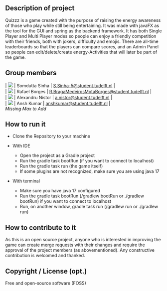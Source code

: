 ## Description of project
Quizzz is a game created with the purpose of raising the energy awareness of those who play while still being 
entertaining. It was made with javaFX as the tool for the GUI and spring as the backend framework. It has 
both Single Player and Multi Player modes so people can enjoy a friendly competition with their friends, both with 
jokers, difficulty and emojis. There are all-time leaderboards  so that the players can compare scores, and an Admin
Panel so people can edit/delete/create energy-Activities that will later be part of the game.

## Group members

| ![](https://eu.ui-avatars.com/api/?name=SDS&length=4&size=50&color=DDD&background=777&font-size=0.325) | Somdutta Sinha | S.Sinha-5@student.tudelft.nl | </br>
| ![](https://eu.ui-avatars.com/api/?name=RBB&length=4&size=50&color=DDD&background=777&font-size=0.325) | Rafael Borges | R.BragaMedeirosMotaBorges@student.tudelft.nl | </br>
| ![](https://eu.ui-avatars.com/api/?name=OOPP&length=4&size=50&color=DDD&background=777&font-size=0.325) | Alexandru Nistor | a.nistor@student.tudelft.nl | </br>
| ![](https://eu.ui-avatars.com/api/?name=ASK&length=4&size=50&color=DDD&background=777&font-size=0.325) | Ansh Kumar | anshkumar@student.tudelft.nl | </br>
*Missing Max to Add*


<!-- Instructions (remove once assignment has been completed -->
<!-- - Add (only!) your own name to the table above (use Markdown formatting) -->
<!-- - Mention your *student* email address -->
<!-- - Preferably add a recognizable photo, otherwise add your GitLab photo -->
<!-- - (please make sure the photos have the same size) --> 

## How to run it
* Clone the Repository to your machine
* With IDE

    * Open the project as a Gradle project
    * Run the gradle task bootRun (if you want to connect to localhost)
    * Run the gradle task run (the game itself)
    * If some plugins are not recognized, make sure you are using java 17
  
* With terminal

    * Make sure you have java 17 configured
    * Run the gradle task bootRun (/gradlew bootRun or ./gradlew bootRun) if you want to connect to localhost
    * Run, on another window, gradle task run (/gradlew run or ./gradlew run)
  

## How to contribute to it
As this is an open source project, anyone who is interested in improving the game can create merge requests with their
changes and require the approval of the project members (as abovementioned). Any constructive contribution is welcomed 
and thanked.

## Copyright / License (opt.)
Free and open-source software (FOSS)